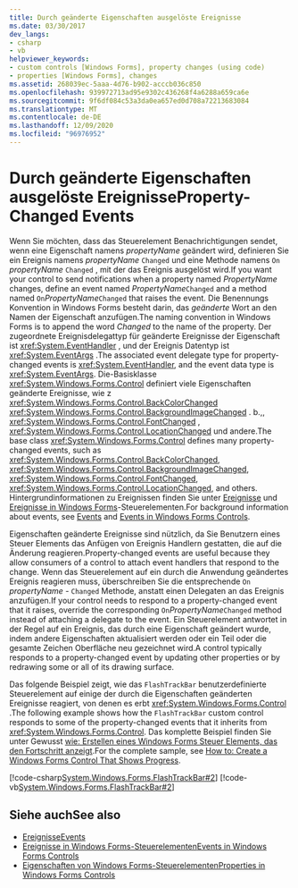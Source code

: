 ```yaml
---
title: Durch geänderte Eigenschaften ausgelöste Ereignisse
ms.date: 03/30/2017
dev_langs:
- csharp
- vb
helpviewer_keywords:
- custom controls [Windows Forms], property changes (using code)
- properties [Windows Forms], changes
ms.assetid: 268039ec-5aaa-4d76-b902-acccb036c850
ms.openlocfilehash: 939972713ad95e9302c436268f4a6288a659ca6e
ms.sourcegitcommit: 9f6df084c53a3da0ea657ed0d708a72213683084
ms.translationtype: MT
ms.contentlocale: de-DE
ms.lasthandoff: 12/09/2020
ms.locfileid: "96976952"
---
```

# <a name="property-changed-events"></a><span data-ttu-id="01389-102">Durch geänderte Eigenschaften ausgelöste Ereignisse</span><span class="sxs-lookup"><span data-stu-id="01389-102">Property-Changed Events</span></span>

<span data-ttu-id="01389-103">Wenn Sie möchten, dass das Steuerelement Benachrichtigungen sendet, wenn eine Eigenschaft namens *propertyName* geändert wird, definieren Sie ein Ereignis namens *propertyName* `Changed` und eine Methode namens `On` *propertyName* `Changed` , mit der das Ereignis ausgelöst wird.</span><span class="sxs-lookup"><span data-stu-id="01389-103">If you want your control to send notifications when a property named *PropertyName* changes, define an event named *PropertyName*`Changed` and a method named `On`*PropertyName*`Changed` that raises the event.</span></span> <span data-ttu-id="01389-104">Die Benennungs Konvention in Windows Forms besteht darin, das *geänderte* Wort an den Namen der Eigenschaft anzufügen.</span><span class="sxs-lookup"><span data-stu-id="01389-104">The naming convention in Windows Forms is to append the word *Changed* to the name of the property.</span></span> <span data-ttu-id="01389-105">Der zugeordnete Ereignisdelegattyp für geänderte Ereignisse der Eigenschaft ist <xref:System.EventHandler> , und der Ereignis Datentyp ist <xref:System.EventArgs> .</span><span class="sxs-lookup"><span data-stu-id="01389-105">The associated event delegate type for property-changed events is <xref:System.EventHandler>, and the event data type is <xref:System.EventArgs>.</span></span> <span data-ttu-id="01389-106">Die-Basisklasse <xref:System.Windows.Forms.Control> definiert viele Eigenschaften geänderte Ereignisse, wie z <xref:System.Windows.Forms.Control.BackColorChanged> <xref:System.Windows.Forms.Control.BackgroundImageChanged> . b.,, <xref:System.Windows.Forms.Control.FontChanged> , <xref:System.Windows.Forms.Control.LocationChanged> und andere.</span><span class="sxs-lookup"><span data-stu-id="01389-106">The base class <xref:System.Windows.Forms.Control> defines many property-changed events, such as <xref:System.Windows.Forms.Control.BackColorChanged>, <xref:System.Windows.Forms.Control.BackgroundImageChanged>, <xref:System.Windows.Forms.Control.FontChanged>, <xref:System.Windows.Forms.Control.LocationChanged>, and others.</span></span> <span data-ttu-id="01389-107">Hintergrundinformationen zu Ereignissen finden Sie unter [Ereignisse](/dotnet/standard/events/index) und [Ereignisse in Windows Forms](events-in-windows-forms-controls.md)-Steuerelementen.</span><span class="sxs-lookup"><span data-stu-id="01389-107">For background information about events, see [Events](/dotnet/standard/events/index) and [Events in Windows Forms Controls](events-in-windows-forms-controls.md).</span></span>  
  
 <span data-ttu-id="01389-108">Eigenschaften geänderte Ereignisse sind nützlich, da Sie Benutzern eines Steuer Elements das Anfügen von Ereignis Handlern gestatten, die auf die Änderung reagieren.</span><span class="sxs-lookup"><span data-stu-id="01389-108">Property-changed events are useful because they allow consumers of a control to attach event handlers that respond to the change.</span></span> <span data-ttu-id="01389-109">Wenn das Steuerelement auf ein durch die Anwendung geändertes Ereignis reagieren muss, überschreiben Sie die entsprechende `On` *propertyName* - `Changed` Methode, anstatt einen Delegaten an das Ereignis anzufügen.</span><span class="sxs-lookup"><span data-stu-id="01389-109">If your control needs to respond to a property-changed event that it raises, override the corresponding `On`*PropertyName*`Changed` method instead of attaching a delegate to the event.</span></span> <span data-ttu-id="01389-110">Ein Steuerelement antwortet in der Regel auf ein Ereignis, das durch eine Eigenschaft geändert wurde, indem andere Eigenschaften aktualisiert werden oder ein Teil oder die gesamte Zeichen Oberfläche neu gezeichnet wird.</span><span class="sxs-lookup"><span data-stu-id="01389-110">A control typically responds to a property-changed event by updating other properties or by redrawing some or all of its drawing surface.</span></span>  
  
 <span data-ttu-id="01389-111">Das folgende Beispiel zeigt, wie das `FlashTrackBar` benutzerdefinierte Steuerelement auf einige der durch die Eigenschaften geänderten Ereignisse reagiert, von denen es erbt <xref:System.Windows.Forms.Control> .</span><span class="sxs-lookup"><span data-stu-id="01389-111">The following example shows how the `FlashTrackBar` custom control responds to some of the property-changed events that it inherits from <xref:System.Windows.Forms.Control>.</span></span> <span data-ttu-id="01389-112">Das komplette Beispiel finden Sie unter Gewusst [wie: Erstellen eines Windows Forms Steuer Elements, das den Fortschritt anzeigt](how-to-create-a-windows-forms-control-that-shows-progress.md).</span><span class="sxs-lookup"><span data-stu-id="01389-112">For the complete sample, see [How to: Create a Windows Forms Control That Shows Progress](how-to-create-a-windows-forms-control-that-shows-progress.md).</span></span>  
  
 [!code-csharp[System.Windows.Forms.FlashTrackBar#2](~/samples/snippets/csharp/VS_Snippets_Winforms/System.Windows.Forms.FlashTrackBar/CS/FlashTrackBar.cs#2)]
 [!code-vb[System.Windows.Forms.FlashTrackBar#2](~/samples/snippets/visualbasic/VS_Snippets_Winforms/System.Windows.Forms.FlashTrackBar/VB/FlashTrackBar.vb#2)]  
  
## <a name="see-also"></a><span data-ttu-id="01389-113">Siehe auch</span><span class="sxs-lookup"><span data-stu-id="01389-113">See also</span></span>

- [<span data-ttu-id="01389-114">Ereignisse</span><span class="sxs-lookup"><span data-stu-id="01389-114">Events</span></span>](/dotnet/standard/events/index)
- [<span data-ttu-id="01389-115">Ereignisse in Windows Forms-Steuerelementen</span><span class="sxs-lookup"><span data-stu-id="01389-115">Events in Windows Forms Controls</span></span>](events-in-windows-forms-controls.md)
- [<span data-ttu-id="01389-116">Eigenschaften von Windows Forms-Steuerelementen</span><span class="sxs-lookup"><span data-stu-id="01389-116">Properties in Windows Forms Controls</span></span>](properties-in-windows-forms-controls.md)
